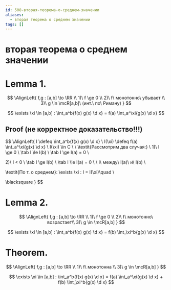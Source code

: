 ```yaml
---
id: 508-вторая-теорема-о-среднем-значении
aliases:
  - вторая теорема о среднем значении
tags: []
---
```


<!--toc-->

# вторая теорема о среднем значении

# Lemma 1.

$$
\AlignLeft{
f,g : [a,b] \to \RR \\
1)\ f \ge 0 \\
2)\ f\ монотонно\ убывает \\
3)\ g \in \mcR[a,b]\ (инт.\ по\ Риману)
}
$$

$$
\exists \xi \in [a,b] : \int_a^b{f(x) g(x) \d x} =
f(a) \int_a^\xi{g(x) \d x}
$$

## Proof (не корректное доказательство!!!)

$$
\AlignLeft{
I \defeq \int_a^b{f(x) g(x) \d x} \\
I(\xi) \defeq f(a) \int_a^\xi{g(x) \d x} \\
I(\xi) \in C \\
\\
\textit{Рассмотрим два случая:} \\
1)\ I \ge 0 \\
\tab I \le I(b) \\
\tab I \ge I(a) = 0 \\



2)\ I < 0 \\
\tab I \ge I(b) \\
\tab I \le I(a) = 0 \\
\\
I\ между\ I(a)\ и\ I(b) \\

\textit{По т. о среднем}:
\exists \xi : I = I(\xi)\quad \\

\blacksquare
}
$$

# Lemma 2.

$$
\AlignLeft{
f,g : [a,b] \to \RR \\
1)\ f \ge 0 \\
2)\ f\ монотонно\ возрастает\\
3)\ g \in \mcR[a,b]
}
$$

$$
\exists \xi \in [a,b] : \int_a^b{f(x) g(x) \d x} =
f(b) \int_\xi^b{g(x) \d x}
$$

# Theorem.

$$
\AlignLeft{
f,g : [a,b] \to \RR \\
1)\ f\ монотонна \\
3)\ g \in \mcR[a,b]
}
$$

$$
\exists \xi \in [a,b] : \int_a^b{f(x) g(x) \d x} =
f(a) \int_a^\xi{g(x) \d x} +
f(b) \int_\xi^b{g(x) \d x}
$$

